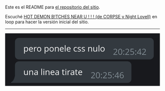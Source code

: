 Este es el README para [el repositorio del sitio](https://gitea.nulo.in/Nulo/sitio).

Escuché [HOT DEMON B!TCHES NEAR U ! ! ! (de CORPSE y Night Lovell)](https://www.youtube.com/watch?v=k6kXvJy1oPs) en loop para hacer la versión inicial del sitio.

---

[![Una captura de pantalla de unos mensajes diciendo "pero ponele css nulo, una linea tirate"](pero%20ponele%20css.png)](https://copiona.com)

